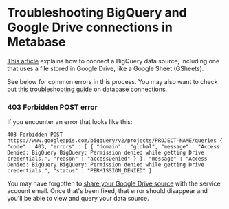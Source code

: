 # Troubleshooting BigQuery and Google Drive connections in Metabase

[This article](../docs/administration-guide/databases/bigquery) explains how to connect a BigQuery data source, including one that uses a file stored in Google Drive, like a Google Sheet (GSheets). 

See below for common errors in this process. You may also want to check out [this troubleshooting guide](datawarehouse) on database connections.

### 403 Forbidden POST error

If you encounter an error that looks like this: 

```
403 Forbidden POST https://www.googleapis.com/bigquery/v2/projects/PROJECT-NAME/queries { "code" : 403, "errors" : [ { "domain" : "global", "message" : "Access Denied: BigQuery BigQuery: Permission denied while getting Drive credentials.", "reason" : "accessDenied" } ], "message" : "Access Denied: BigQuery BigQuery: Permission denied while getting Drive credentials.", "status" : "PERMISSION_DENIED" }
```

You may have forgotten to [share your Google Drive source](../docs/administration-guide/databases/bigquery/#share-your-google-drive-source-with-the-service-account) with the service account email. Once that's been fixed, that error should disappear and you'll be able to view and query your data source.